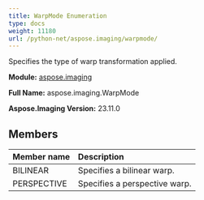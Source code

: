 ```yaml
---
title: WarpMode Enumeration
type: docs
weight: 11180
url: /python-net/aspose.imaging/warpmode/
---
```


Specifies the type of warp transformation applied.

**Module:** [aspose.imaging](/imaging/python-net/aspose.imaging/)

**Full Name:** aspose.imaging.WarpMode

**Aspose.Imaging Version:** 23.11.0

## **Members**
| **Member name** | **Description** |
| :- | :- |
| BILINEAR | Specifies a bilinear warp. |
| PERSPECTIVE | Specifies a perspective warp. |
